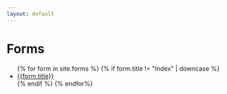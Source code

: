 ```yaml
---
layout: default
---
```

<div class="conatiner mx-auto w-25">
    <h1>Forms</h1>
    <ul>
    {% for form in site.forms %}
    {% if form.title != "Index" | downcase %}
        <li><a href="{{form.url}}">{{form.title}}</a></li>
    {% endif %}
    {% endfor%}
    </ul>
</div>